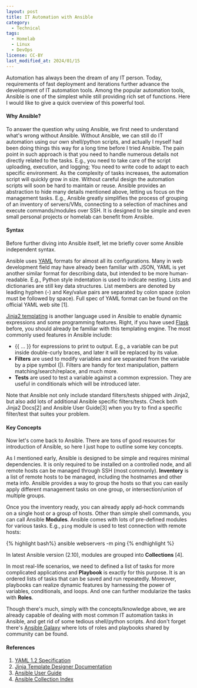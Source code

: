 ```yaml
---
layout: post
title: IT Automation with Ansible
category:
  - Technical
tags:
  - Homelab
  - Linux
  - DevOps
license: CC-BY
last_modified_at: 2024/01/15
---
```


Automation has always been the dream of any IT person. Today, requirements of fast deployment and iterations further advance the development of IT automation tools. Among the popular automation tools, Ansible is one of the simplest while still providing rich set of functions. Here I would like to give a quick overview of this powerful tool.

#### Why Ansible? 

To answer the question why using Ansible, we first need to understand what's wrong without Ansible. Without Ansible, we can still do IT automation using our own shell/python scripts, and actually I myself had been doing things this way for a long time before I tried Ansible. The pain point in such approach is that you need to handle numerous details not directly related to the tasks. E.g., you need to take care of the script uploading, execution, and logging; You need to write code to adapt to each specific environment. As the complexity of tasks increases, the automation script will quickly grow in size. Without careful design the automation scripts will soon be hard to maintain or reuse. Ansible provides an abstraction to hide many details mentioned above, letting us focus on the management tasks. E.g., Ansible greatly simplifies the process of grouping of an inventory of servers/VMs, connecting to a selection of machines and execute commands/modules over SSH. It is designed to be simple and even small personal projects or homelab can benefit from Ansible.

#### Syntax

Before further diving into Ansible itself, let me briefly cover some Ansible independent syntax. 

Ansible uses [YAML](https://yaml.org) formats for almost all its configurations. Many in web development field may have already been familiar with JSON, YAML is yet another similar format for describing data, but intended to be more human-readable. E.g., Python style indentation is used to indicate nesting. Lists and dictionaries are still key data structures. List members are denoted by leading hyphen (-) and Key/value pairs are separated by colon space (colon must be followed by space). Full spec of YAML format can be found on the official YAML web site [1]. 

[Jinja2 templating](https://jinja.palletsprojects.com) is another language used in Ansible to enable dynamic expressions and some programming features. Right, if you have used [Flask](https://flask.palletsprojects.com) before, you should already be familiar with this templating engine. The most commonly used features in Ansible include: 

- \{\{ ... }} for expressions to print to output. E.g., a variable can be put inside double-curly braces, and later it will be replaced by its value. 
- **Filters** are used to modify variables and are separated from the variable by a pipe symbol (\|). Filters are handy for text manipulation, pattern matching/search/replace, and much more.  
- **Tests** are used to test a variable against a common expression. They are useful in conditionals which will be introduced later. 

Note that Ansible not only include standard filters/tests shipped with Jinja2, but also add lots of additional Ansible specific filters/tests. Check both Jinja2 Docs[2] and Ansible User Guide[3] when you try to find a specific filter/test that suites your problem.

#### Key Concepts

Now let's come back to Ansible. There are tons of good resources for introduction of Ansible, so here I just hope to outline some key concepts.

As I mentioned early, Ansible is designed to be simple and requires minimal dependencies. It is only required to be installed on a controlled node, and all remote hosts can be managed through SSH (most commonly). **Inventory** is a list of remote hosts to be managed, including the hostnames and other meta info. Ansible provides a way to group the hosts so that you can easily apply different management tasks on one group, or intersection/union of multiple groups. 

Once you the inventory ready, you can already apply ad-hock commands on a single host or a group of hosts. Other than simple shell commands, you can call Ansible **Modules**. Ansible comes with lots of pre-defined modules for various tasks. E.g., `ping` module is used to test connection with remote hosts:

{% highlight bash%}
ansible webservers -m ping
{% endhighlight %}

In latest Ansible version (2.10), modules are grouped into **Collections** [4]. 

In most real-life scenarios, we need to defined a list of tasks for more complicated applications and **Playbook** is exactly for this purpose. It is an ordered lists of tasks that can be saved and run repeatedly. Moreover, playbooks can realize dynamic features by harnessing the power of variables, conditionals, and loops. And one can further modularize the tasks with **Roles**. 

Though there's much, simply with the concepts/knowledge above, we are already capable of dealing with most common IT automation tasks in Ansible, and get rid of some tedious shell/python scripts. And don't forget there's [Ansible Galaxy](https://galaxy.ansible.com) where lots of roles and playbooks shared by community can be found. 

#### References

1. [YAML 1.2 Specification](https://yaml.org/spec/1.2/spec.html)
2. [Jinja Template Designer Documentation](https://jinja.palletsprojects.com/en/2.11.x/templates/)
3. [Ansible User Guide](https://docs.ansible.com/ansible/latest/user_guide/)
4. [Ansible Collection Index](https://docs.ansible.com/ansible/latest/collections/index.html)